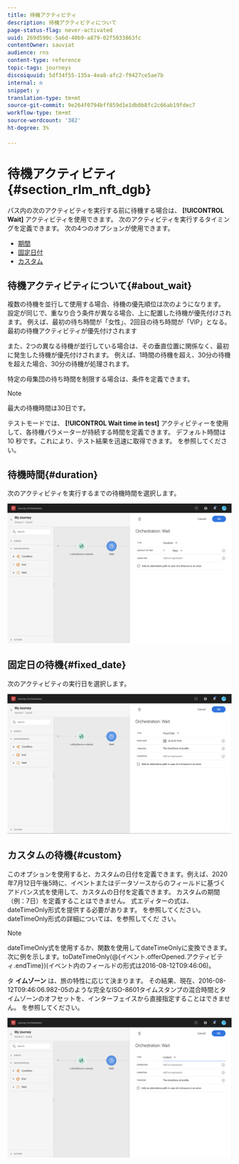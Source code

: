 ```yaml
---
title: 待機アクティビティ
description: 待機アクティビティについて
page-status-flag: never-activated
uuid: 269d590c-5a6d-40b9-a879-02f5033863fc
contentOwner: sauviat
audience: rns
content-type: reference
topic-tags: journeys
discoiquuid: 5df34f55-135a-4ea8-afc2-f9427ce5ae7b
internal: n
snippet: y
translation-type: tm+mt
source-git-commit: 9e264f0794bff859d1e1db0b8fc2c66ab19fdec7
workflow-type: tm+mt
source-wordcount: '382'
ht-degree: 3%

---
```



# 待機アクティビティ{#section_rlm_nft_dgb}

パス内の次のアクティビティを実行する前に待機する場合は、 **[!UICONTROL Wait]** アクティビティを使用できます。 次のアクティビティを実行するタイミングを定義できます。 次の4つのオプションが使用できます。

* [期間](#duration)
* [固定日付](#fixed_date)
* [カスタム](#custom)

<!--* [Email send time optimization](#email_send_time_optimization)-->

## 待機アクティビティについて{#about_wait}

複数の待機を並行して使用する場合、待機の優先順位は次のようになります。 設定が同じで、重なり合う条件が異なる場合、上に配置した待機が優先付けされます。 例えば、最初の待ち時間が「女性」、2回目の待ち時間が「VIP」となる。 最初の待機アクティビティが優先付けされます

また、2つの異なる待機が並行している場合は、その垂直位置に関係なく、最初に発生した待機が優先付けされます。 例えば、1時間の待機を超え、30分の待機を超えた場合、30分の待機が処理されます。

特定の母集団の待ち時間を制限する場合は、条件を定義できます。

>[!NOTE]
>
>最大の待機時間は30日です。
>
>テストモードでは、 **[!UICONTROL Wait time in test]** アクティビティーを使用して、各待機パラメーターが持続する時間を定義できます。 デフォルト時間は 10 秒です。これにより、テスト結果を迅速に取得できます。 [](../building-journeys/testing-the-journey.md)を参照してください。

## 待機時間{#duration}

次のアクティビティを実行するまでの待機時間を選択します。

![](../assets/journey55.png)

## 固定日の待機{#fixed_date}

次のアクティビティの実行日を選択します。

![](../assets/journey56.png)

## カスタムの待機{#custom}

このオプションを使用すると、カスタムの日付を定義できます。例えば、2020年7月12日午後5時に、イベントまたはデータソースからのフィールドに基づくアドバンス式を使用して、カスタムの日付を定義できます。 カスタムの期間（例：7日）を定義することはできません。 式エディターの式は、dateTimeOnly形式を提供する必要があります。 [](../expression/expressionadvanced.md) を参照してください。dateTimeOnly形式の詳細については、を参照してくだ [](../expression/data-types.md)さい。

>[!NOTE]
>
>dateTimeOnly式を使用するか、関数を使用してdateTimeOnlyに変換できます。 次に例を示します。toDateTimeOnly(@{イベント.offerOpened.アクティビティ.endTime})(イベント内のフィールドの形式は2016-08-12T09:46:06)。
>
>タ **イムゾーン** は、旅の特性に応じて決まります。 その結果、現在、2016-08-12T09:46:06.982-05のような完全なISO-8601タイムスタンプの混合時間とタイムゾーンのオフセットを、インターフェイスから直接指定することはできません。 [](../building-journeys/timezone-management.md) を参照してください。

![](../assets/journey57.png)

<!--## Email send time optimization{#email_send_time_optimization}

>[!CAUTION]
>
>The email send time optimization capability is only available to customers who use the [Adobe Experience Platform Data Connector](https://docs.adobe.com/content/help/en/campaign-standard/using/developing/mapping-campaign-and-aep-data/aep-about-data-connector.html).

This type of wait uses a score calculated in the Adobe Experience Platform. The score calculates the propensity to click or open an email in the future based on past behavior. Note that the algorithm calculating the score needs a certain amount of data to work. As a result, when it does not have enough data, the default wait time will apply. At publication time, you’ll be notified that the default time applies.

>[!NOTE]
>
>The first event of your journey must have a namespace.
>
>This capability is only available after an **[!UICONTROL Email]** activity. You need to have Adobe Campaign Standard.

1. In the **[!UICONTROL Amount of time]** field, define the number of hours to consider to optimize email sending.
1. In the **[!UICONTROL Optimization type]** field, choose if the optimization should increase clicks or opens.
1. In the **[!UICONTROL Default time]** field, define the default time to wait if the predictive send time score is not available.

    >[!NOTE]
    >
    >Note that the send time score can be unavailable because there is not enough data to perform the calculation. In this case, you will be informed, at publication time, that the default time applies.

![](../assets/journey57bis.png)-->
